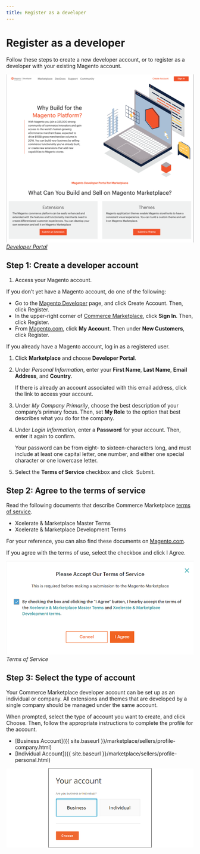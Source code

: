 ```yaml
---
title: Register as a developer
---
```


# Register as a developer

Follow these steps to create a new developer account, or to register as a developer with your existing Magento account.

![](../../sellers/_images/developer-portal-landing-page.png)
[_Developer Portal_][1]

## Step 1: Create a developer account

1. Access your Magento account.

If you don’t yet have a Magento account, do one of the following:

-  Go to the [Magento Developer][1] page, and click <span class="btn">Create  Account</span>. Then, click <span class="btn">Register</span>.
-  In the upper-right corner of [Commerce Marketplace][2], click **Sign In**. Then, click <span class="btn">Register</span>.
-  From [Magento.com][3], click **My Account**. Then under **New Customers**, click <span class="btn">Register</span>.

If you already have a Magento account, log in as a registered user.

1. Click **Marketplace** and choose **Developer Portal**.

1. Under _Personal Information_, enter your **First Name**, **Last Name**, **Email Address**, and **Country**.

    <InlineAlert variant="info" slots="text"/>
    
    If there is already an account associated with this email address, click the link to access your account.

1. Under _My Company Primarily_, choose the best description of your company’s primary focus. Then, set **My Role** to the option that best describes what you do for the company.

1. Under _Login Information_, enter a **Password** for your account. Then, enter it again to confirm.

    Your password can be from eight- to sixteen-characters long, and must include at least one capital letter, one number, and either one special character or one lowercase letter.

1. Select the **Terms of Service** checkbox and click  <span class="btn">Submit</span>.

## Step 2: Agree to the terms of service

Read the following documents that describe Commerce Marketplace [terms of service][4].

-  Xcelerate & Marketplace Master Terms
-  Xcelerate & Marketplace Development Terms

For your reference, you can also find these documents on [Magento.com][4].

If you agree with the terms of use, select the checkbox and click <span class="btn">I Agree</span>.

![](../../sellers/_images/terms-of-service.png)<br/>
 _Terms of Service_

## Step 3: Select the type of account

Your Commerce Marketplace developer account can be set up as an individual or company. All extensions and themes that are developed by a single company should be managed under the same account.

When prompted, select the type of account you want to create, and click <span class="btn">Choose</span>. Then, follow the appropriate instructions to complete the profile for the account.

-  [Business Account]({{ site.baseurl }}/marketplace/sellers/profile-company.html)
-  [Individual Account]({{ site.baseurl }}/marketplace/sellers/profile-personal.html)

![](../../sellers/_images/account-type-business.png)

[1]: https://developer.magento.com/
[2]: https://marketplace.magento.com/
[3]: https://magento.com/
[4]: https://magento.com/legal/terms/marketplace-xcelerate
